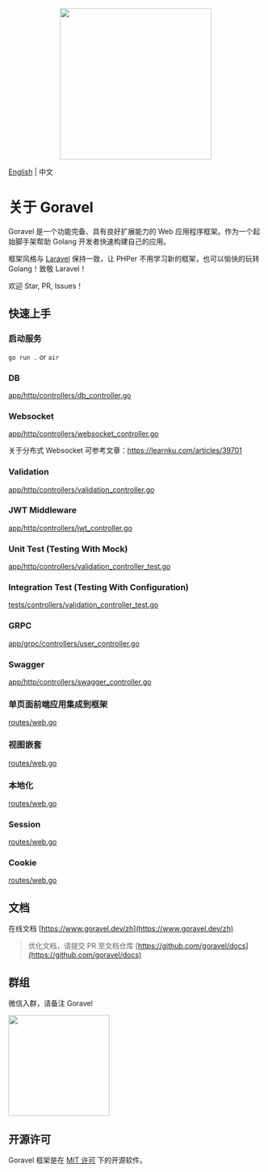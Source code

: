 <p align="center"><img src="https://www.goravel.dev/logo.png" width="300"></p>

[English](./README.md) | 中文

# 关于 Goravel

Goravel 是一个功能完备、具有良好扩展能力的 Web 应用程序框架。作为一个起始脚手架帮助 Golang 开发者快速构建自己的应用。

框架风格与 [Laravel](https://github.com/laravel/laravel) 保持一致，让 PHPer 不用学习新的框架，也可以愉快的玩转 Golang！致敬
Laravel！

欢迎 Star, PR, Issues！

## 快速上手

### 启动服务

`go run .` or `air`

[关于 air]: https://www.goravel.dev/zh/getting-started/installation.html#热更新

### DB

[app/http/controllers/db_controller.go](https://github.com/goravel/example/blob/master/app/http/controllers/db_controller.go)

### Websocket

[app/http/controllers/websocket_controller.go](https://github.com/goravel/example/blob/master/app/http/controllers/websocket_controller.go)

关于分布式 Websocket 可参考文章：https://learnku.com/articles/39701

### Validation

[app/http/controllers/validation_controller.go](https://github.com/goravel/example/blob/master/app/http/controllers/validation_controller.go)

### JWT Middleware

[app/http/controllers/jwt_controller.go](https://github.com/goravel/example/blob/master/app/http/controllers/jwt_controller.go)

### Unit Test (Testing With Mock)

[app/http/controllers/validation_controller_test.go](https://github.com/goravel/example/blob/master/app/http/controllers/validation_controller_test.go)

### Integration Test (Testing With Configuration)

[tests/controllers/validation_controller_test.go](https://github.com/goravel/example/blob/master/tests/controllers/validation_controller_test.go)

### GRPC

[app/grpc/controllers/user_controller.go](https://github.com/goravel/example/blob/master/app/grpc/controllers/user_controller.go)

### Swagger

[app/http/controllers/swagger_controller.go](https://github.com/goravel/example/blob/master/app/http/controllers/swagger_controller.go)

### 单页面前端应用集成到框架

[routes/web.go](https://github.com/goravel/example/blob/master/routes/web.go#L44)

### 视图嵌套

[routes/web.go](https://github.com/goravel/example/blob/master/routes/web.go#L53)

### 本地化

[routes/web.go](https://github.com/goravel/example/blob/master/routes/web.go#L61)

### Session

[routes/web.go](https://github.com/goravel/example/blob/master/routes/web.go#L65)

### Cookie

[routes/web.go](https://github.com/goravel/example/blob/master/routes/web.go#L81)

## 文档

在线文档 [https://www.goravel.dev/zh](https://www.goravel.dev/zh)

> 优化文档，请提交 PR 至文档仓库 [https://github.com/goravel/docs](https://github.com/goravel/docs)

## 群组

微信入群，请备注 Goravel

<p align="left"><img src="https://www.goravel.dev/wechat.jpg" width="200"></p>

## 开源许可

Goravel 框架是在 [MIT 许可](https://opensource.org/licenses/MIT) 下的开源软件。
